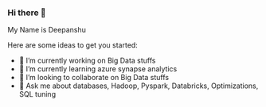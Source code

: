 ### Hi there 👋
My Name is Deepanshu

Here are some ideas to get you started:

- 🔭 I’m currently working on Big Data stuffs
- 🌱 I’m currently learning azure synapse analytics
- 👯 I’m looking to collaborate on Big Data stuffs
- 💬 Ask me about databases, Hadoop, Pyspark, Databricks, Optimizations, SQL tuning
  
  
